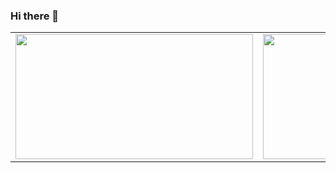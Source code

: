 ### Hi there 👋

<!--
**micooz/micooz** is a ✨ _special_ ✨ repository because its `README.md` (this file) appears on your GitHub profile.

Here are some ideas to get you started:

- 🔭 I’m currently working on ...
- 🌱 I’m currently learning ...
- 👯 I’m looking to collaborate on ...
- 🤔 I’m looking for help with ...
- 💬 Ask me about ...
- 📫 How to reach me: ...
- 😄 Pronouns: ...
- ⚡ Fun fact: ...
-->

<table>
  <tr>
    <td valign="top"><img src="https://github-readme-stats.leoy233.vercel.app/api/top-langs/?username=micooz&show_icons=true&count_private=true&include_all_commits=true&layout=compact" width="380px" height="200px"/></td>
    <td valign="top"><img src="https://github-readme-stats.vercel.app/api?username=micooz&show_icons=true&count_private=true&include_all_commits=true" width="460px" height="200px" /></td>
  </tr>
</table>
